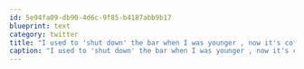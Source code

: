 ```yaml
---
id: 5e94fa09-db90-4d6c-9f85-b4187abb9b17
blueprint: text
category: twitter
title: "I used to 'shut down' the bar when I was younger , now it's coffee shops!"
caption: "I used to 'shut down' the bar when I was younger , now it's coffee shops!"
---
```

